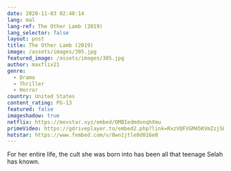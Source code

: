 ```yaml
---
date: 2020-11-03 02:40:14
lang: mal
lang-ref: The Other Lamb (2019)
lang_selector: false
layout: post
title: The Other Lamb (2019)
image: /assets/images/305.jpg
featured_image: /assets/images/305.jpg
author: maxflix21
genre:
  - Drama
  - Thriller
  - Horror
country: United States
content_rating: PG-13
featured: false
imageshadow: true
netflix: https://movstar.xyz/embed/OMBIedmdonqhXmu
primeVideo: https://gdriveplayer.to/embed2.php?link=RxzVQFVGM45KVmZzjSE%252FXwCpyH3b8FN9f7JTopmpahK%252BIP2YDgZ%252BOp3wZo9STnzM2zzXGQCKB6%252B8bOywr7hW9uasJ3%252FuUJ5bZo%252Bg6OLvseHZf21%252BBysABeHSYSddTXmevfq%252FBeZeeMZ8ny4jRWyf01yxsJFccZP5WWhG4s4JLnXxKIsUnbwK6M1pea0iph%252Bek%253D
hotstar: https://www.fembed.com/v/0wn1jtle0d016e0
---
```

For her entire life, the cult she was born into has been all that teenage Selah has known.